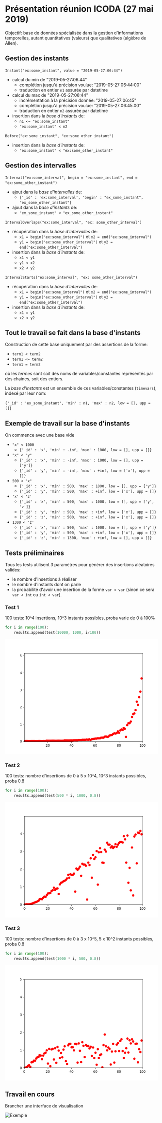 # Présentation réunion ICODA (27 mai 2019)

Objectif: base de données spécialisée dans la gestion d'informations temporelles,
autant quantitatives (valeurs) que qualitatives (algèbre de Allen).

## Gestion des instants

`Instant("ex:some_instant", value = "2019-05-27:06:44")`

- calcul du min de "2019-05-27:06:44"
    - complétion jusqu'à précision voulue: "2019-05-27:06:44:00"
    - traduction en entier `n1` assurée par datetime
- calcul du max de "2019-05-27:06:44"
    - incrémentation à la précision donnée: "2019-05-27:06:45"
    - complétion jusqu'à précision voulue: "2019-05-27:06:45:00"
    - traduction en entier `n2` assurée par datetime
- insertion dans la *base d'instants* de:
    - `n1 <= "ex:some_instant"`
    - `"ex:some_instant" < n2`

`Before("ex:some_instant", "ex:some_other_instant")`

- insertion dans la *base d'instants* de:
    - `"ex:some_instant" < "ex:some_other_instant"`

## Gestion des intervalles

`Interval("ex:some_interval", begin = "ex:some_instant", end = "ex:some_other_instant")`

- ajout dans la *base d'intervalles* de:
    - `{'_id' : 'ex:some_interval', 'begin' : "ex_some_instant", "ex_some_other_instant"}`
- ajout dans la *base d'instants* de:
    - `"ex_some_instant" < "ex_some_other_instant"`

`IntervalOverlaps("ex:some_interval", "ex: some_other_interval")`

- récupération dans la *base d'intervalles* de:
    - `x1 = begin("ex:some_interval")` et `x2 = end("ex:some_interval")`
    - `y1 = begin("ex:some_other_interval")` et `y2 = end("ex:some_other_interval")`
- insertion dans la *base d'instants* de:
    - `x1 < y1`
    - `y1 < x2`
    - `x2 < y2`

`IntervalStarts("ex:some_interval", "ex: some_other_interval")`

- récupération dans la *base d'intervalles* de:
    - `x1 = begin("ex:some_interval")` et `x2 = end("ex:some_interval")`
    - `y1 = begin("ex:some_other_interval")` et `y2 = end("ex:some_other_interval")`
- insertion dans la *base d'instants* de:
    - `x1 = y1`
    - `x2 < y2`

## Tout le travail se fait dans la base d'instants

Construction de cette base uniquement par des assertions de la forme:

- `term1 < term2`
- `term1 <= term2`
- `term1 = term2`

où les *termes* sont soit des noms de variables/constantes représentés par des chaines, soit des entiers.

La *base d'instants* est un ensemble de ces variables/constantes (`timevars`), indexé par leur nom:

`{'_id' : 'ex_some_instant', 'min' : n1, 'max' : n2, low = [], upp = []}`

## Exemple de travail sur la base d'instants

On commence avec une base vide

- `"x" < 1000`
    - `{'_id' : 'x', 'min' : -inf, 'max' : 1000, low = [], upp = []}`
- `"x" < "y"`
    - `{'_id' : 'x', 'min' : -inf, 'max' : 1000, low = [], upp = ['y']}`
    - `{'_id' : 'y', 'min' : -inf, 'max' : +inf, low = ['x'], upp = []}`
- `500 < "x"`
    - `{'_id' : 'x', 'min' : 500, 'max' : 1000, low = [], upp = ['y']}`
    - `{'_id' : 'y', 'min' : 500, 'max' : +inf, low = ['x'], upp = []}`
- `'x' < 'z'`
    - `{'_id' : 'x', 'min' : 500, 'max' : 1000, low = [], upp = ['y', 'z']}`
    - `{'_id' : 'y', 'min' : 500, 'max' : +inf, low = ['x'], upp = []}`
    - `{'_id' : 'z', 'min' : 500, 'max' : +inf, low = ['x'], upp = []}`
- `1300 < 'z'`
    - `{'_id' : 'x', 'min' : 500, 'max' : 1000, low = [], upp = ['y']}`
    - `{'_id' : 'y', 'min' : 500, 'max' : +inf, low = ['x'], upp = []}`
    - `{'_id' : 'z', 'min' : 1300, 'max' : +inf, low = [], upp = []}`

## Tests préliminaires

Tous les tests utilisent 3 paramètres pour générer des insertions aléatoires valides:
- le nombre d'insertions à réaliser
- le nombre d'instants dont on parle
- la probabilité d'avoir une insertion de la forme `var < var` (sinon ce sera `var < int` ou `int < var`).

### Test 1

100 tests: 10^4 insertions, 10^3 instants possibles, proba varie de 0 à 100%

```python
for i in range(100):
    results.append(test(10000, 1000, i/100))
```

![Resultat](/resultats/images/vlcsnap-2017-06-09-15h09m29s724.png)


### Test 2

100 tests: nombre d'insertions de 0 à 5 x 10^4, 10^3 instants possibles, proba 0.8

```python
for i in range(100):
    results.append(test(500 * i, 1000, 0.8))
```

![Resultat](/resultats/images/Figure_1.png)

### Test 3

100 tests: nombre d'insertions de 0 à 3 x 10^5, 5 x 10^2 instants possibles, proba 0.8

```python
for i in range(100):
    results.append(test(1000 * i, 500, 0.8))
```

![Resultat](/resultats/images/Figure_2.png)

## Travail en cours

Brancher une interface de visualisation

![Exemple](https://github.com/ljdursi/poapy/blob/master/imgs/screenshot.png)
